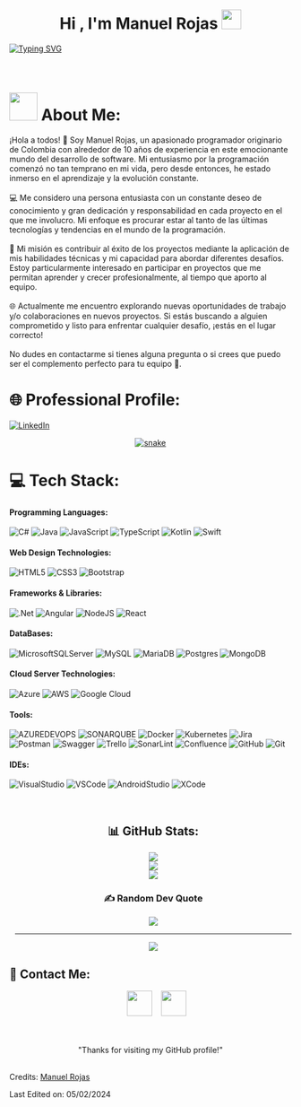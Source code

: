 <h1 align="center"><b>Hi , I'm Manuel Rojas </b><img src="https://media.giphy.com/media/hvRJCLFzcasrR4ia7z/giphy.gif" width="35"></h1>

<a href="https://git.io/typing-svg"><img src="https://readme-typing-svg.herokuapp.com?font=Fira+Code&size=30&pause=1000&color=F7F528&center=true&vCenter=true&random=false&width=1000&height=100&lines=Ingeniero+de+Sistemas;Especialista+en+Seguridad+de+la+Informaci%C3%B3n;Desarrollador+de+Software+FullStack;Mentalidad+Proactiva;Capacidad+de+Aprendizaje+Cont%C3%ADnuo;Capacidad+Anal%C3%ADtica+para+la+Resoluci%C3%B3n+de+Problemas;Trabajo+en+Equipo+con+Marcos+%C3%81giles" alt="Typing SVG" /></a>

<br>

# <picture><img src = "https://github.com/ManuelRojasBDev/MyResources/blob/main/about_me.gif" width = 50px></picture> About Me:
¡Hola a todos! 👋 Soy Manuel Rojas, un apasionado programador originario de Colombia con alrededor de 10 años de experiencia en este emocionante mundo del desarrollo de software. Mi entusiasmo por la programación comenzó no tan temprano en mi vida, pero desde entonces, he estado inmerso en el aprendizaje y la evolución constante.<br><br>💻 Me considero una persona entusiasta con un constante deseo de conocimiento y gran dedicación y responsabilidad en cada proyecto en el que me involucro. Mi enfoque es procurar estar al tanto de las últimas tecnologías y tendencias en el mundo de la programación.<br><br>🚀 Mi misión es contribuir al éxito de los proyectos mediante la aplicación de mis habilidades técnicas y mi capacidad para abordar diferentes desafíos. Estoy particularmente interesado en participar en proyectos que me permitan aprender y crecer profesionalmente, al tiempo que aporto al equipo.<br><br>🌐 Actualmente me encuentro explorando nuevas oportunidades de trabajo y/o colaboraciones en nuevos proyectos. Si estás buscando a alguien comprometido y listo para enfrentar cualquier desafío, ¡estás en el lugar correcto!<br><br>No dudes en contactarme si tienes alguna pregunta o si crees que puedo ser el complemento perfecto para tu equipo 🚀. 

# 🌐 Professional Profile:
[![LinkedIn](https://img.shields.io/badge/LinkedIn-%230077B5.svg?logo=linkedin&logoColor=white)](https://www.linkedin.com/in/manuelantoniorojasbarrero/) 

<div align="center">
  <a href="">
  <img  src="https://github.com/ManuelRojasBDev/MyResources/blob/main/grid-snake.svg"
       alt="snake" /></a>
</div>

<!---- skills ---->
# 💻 Tech Stack:
#### Programming Languages:
![C#](https://img.shields.io/badge/c%23-%23239120.svg?style=for-the-badge&logo=csharp&logoColor=white) 
![Java](https://img.shields.io/badge/java-%23ED8B00.svg?style=for-the-badge&logo=openjdk&logoColor=white) 
![JavaScript](https://img.shields.io/badge/javascript-%23323330.svg?style=for-the-badge&logo=javascript&logoColor=%23F7DF1E) 
![TypeScript](https://img.shields.io/badge/typescript-%23007ACC.svg?style=for-the-badge&logo=typescript&logoColor=white) 
![Kotlin](https://img.shields.io/badge/kotlin-%237F52FF.svg?style=for-the-badge&logo=kotlin&logoColor=white) 
![Swift](https://img.shields.io/badge/swift-F54A2A?style=for-the-badge&logo=swift&logoColor=white) 

#### Web Design Technologies:
![HTML5](https://img.shields.io/badge/html5-%23E34F26.svg?style=for-the-badge&logo=html5&logoColor=white) 
![CSS3](https://img.shields.io/badge/css3-%231572B6.svg?style=for-the-badge&logo=css3&logoColor=white) 
![Bootstrap](https://img.shields.io/badge/bootstrap-%238511FA.svg?style=for-the-badge&logo=bootstrap&logoColor=white) 

#### Frameworks & Libraries:
![.Net](https://img.shields.io/badge/.NET-5C2D91?style=for-the-badge&logo=.net&logoColor=white) 
![Angular](https://img.shields.io/badge/angular-%23DD0031.svg?style=for-the-badge&logo=angular&logoColor=white) 
![NodeJS](https://img.shields.io/badge/node.js-6DA55F?style=for-the-badge&logo=node.js&logoColor=white) 
![React](https://img.shields.io/badge/react-%2320232a.svg?style=for-the-badge&logo=react&logoColor=%2361DAFB) 

#### DataBases:
![MicrosoftSQLServer](https://img.shields.io/badge/Microsoft%20SQL%20Server-CC2927?style=for-the-badge&logo=microsoft%20sql%20server&logoColor=white) 
![MySQL](https://img.shields.io/badge/mysql-%2300000f.svg?style=for-the-badge&logo=mysql&logoColor=white) 
![MariaDB](https://img.shields.io/badge/MariaDB-003545?style=for-the-badge&logo=mariadb&logoColor=white) 
![Postgres](https://img.shields.io/badge/postgres-%23316192.svg?style=for-the-badge&logo=postgresql&logoColor=white) 
![MongoDB](https://img.shields.io/badge/MongoDB-%234ea94b.svg?style=for-the-badge&logo=mongodb&logoColor=white) 

#### Cloud Server Technologies:
![Azure](https://img.shields.io/badge/azure-%230072C6.svg?style=for-the-badge&logo=microsoftazure&logoColor=white) 
![AWS](https://img.shields.io/badge/AWS-%23FF9900.svg?style=for-the-badge&logo=amazon-aws&logoColor=white) 
![Google Cloud](https://img.shields.io/badge/GoogleCloud-%234285F4.svg?style=for-the-badge&logo=google-cloud&logoColor=white)

#### Tools:
![AZUREDEVOPS](https://img.shields.io/badge/azuredevops-0078D7.svg?style=for-the-badge&logo=azuredevops&logoColor=white&color=%230078D7) 
![SONARQUBE](https://img.shields.io/badge/sonarqube-4E9BCD.svg?style=for-the-badge&logo=sonarqube&logoColor=white&color=%234E9BCD) 
![Docker](https://img.shields.io/badge/docker-%230db7ed.svg?style=for-the-badge&logo=docker&logoColor=white) 
![Kubernetes](https://img.shields.io/badge/kubernetes-%23326ce5.svg?style=for-the-badge&logo=kubernetes&logoColor=white) 
![Jira](https://img.shields.io/badge/jira-%230A0FFF.svg?style=for-the-badge&logo=jira&logoColor=white) 
![Postman](https://img.shields.io/badge/Postman-FF6C37?style=for-the-badge&logo=postman&logoColor=white) 
![Swagger](https://img.shields.io/badge/-Swagger-%23Clojure?style=for-the-badge&logo=swagger&logoColor=white) 
![Trello](https://img.shields.io/badge/Trello-%23026AA7.svg?style=for-the-badge&logo=Trello&logoColor=white) 
![SonarLint](https://img.shields.io/badge/SonarLint-CB2029?style=for-the-badge&logo=SONARLINT&logoColor=white) 
![Confluence](https://img.shields.io/badge/confluence-%23172BF4.svg?style=for-the-badge&logo=confluence&logoColor=white) 
![GitHub](https://img.shields.io/badge/github-%23121011.svg?style=for-the-badge&logo=github&logoColor=white) 
![Git](https://img.shields.io/badge/Git-F05032?style=for-the-badge&logo=git&logoColor=white) 

#### IDEs:
![VisualStudio](https://img.shields.io/badge/VisualStudio-%235C2D91?style=for-the-badge&logo=visualstudio&logoColor=white)
![VSCode](https://img.shields.io/badge/VSCode-007ACC?style=for-the-badge&logo=visual-studio-code&logoColor=white) 
![AndroidStudio](https://img.shields.io/badge/AndroidStudio-%233DDC84?style=for-the-badge&logo=androidstudio&logoColor=white)
![XCode](https://img.shields.io/badge/XCode-147EFB?style=for-the-badge&logo=xcode&logoColor=white) 

<!--/skills --->

<br>

<section align="center" style="margin-left: 10px; margin-bottom: 27px;">

# 📊 GitHub Stats:
![](https://github-readme-stats.vercel.app/api?username=Kronos57&theme=gotham&hide_border=false&include_all_commits=false&count_private=false)<br/>
![](https://github-readme-streak-stats.herokuapp.com/?user=Kronos57&theme=gotham&hide_border=false)<br/>
![](https://github-readme-stats.vercel.app/api/top-langs/?username=Kronos57&theme=gotham&hide_border=false&include_all_commits=false&count_private=false&layout=compact)

### ✍️ Random Dev Quote
![](https://quotes-github-readme.vercel.app/api?type=horizontal&theme=radical)

---
[![](https://visitcount.itsvg.in/api?id=Kronos57&icon=0&color=0)](https://visitcount.itsvg.in)

</section>

<!--- contact list section start --->
## 📮 Contact Me:

<section align="center" style="margin-left: 10px; margin-bottom: 27px;">
	<a style="margin-left: 12px; text-decoration: none;" target="_blank" href="https://www.linkedin.com/in/manuelantoniorojasbarrero/">
		<img src="https://www.svgrepo.com/show/138936/linkedin.svg" width="45px">
	</a>
	<a style="margin-left: 12px; text-decoration: none;" target="_blank" href="mail:manuelrojasb57@gmail.com">
		<img src="https://www.svgrepo.com/show/249767/email-mail.svg" width="45px">
	</a>
</section>

<!--- contact list section end --->
<br>

<div align="center" style="margin-top: 5px;">
"Thanks for visiting my GitHub profile!"
</div>

<br>

Credits: [Manuel Rojas](https://github.com/Kronos57)

Last Edited on: 05/02/2024
